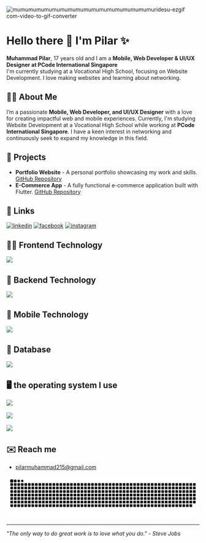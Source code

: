 ![mumumumumumumumumumumumumumumumumumuridesu-ezgif com-video-to-gif-converter](https://github.com/user-attachments/assets/25371ee9-65a5-4acb-b0da-9cc4579f2ddc)
# Hello there 👋 I'm Pilar ✨

**Muhammad Pilar**, 17 years old and I am a **Mobile, Web Developer & UI/UX Designer at PCode International Singapore**<br>
I'm currently studying at a Vocational High School, focusing on Website Development.
I love making websites and learning about networking.

## 👨‍💻 About Me
I’m a passionate **Mobile, Web Developer, and UI/UX Designer** with a love for creating impactful web and mobile experiences. Currently, I'm studying Website Development at a Vocational High School while working at **PCode International Singapore**. I have a keen interest in networking and continuously seek to expand my knowledge in this field.

## 🚀 Projects
- **Portfolio Website** - A personal portfolio showcasing my work and skills. [GitHub Repository](#)
- **E-Commerce App** - A fully functional e-commerce application built with Flutter. [GitHub Repository](#)

## 🔗 Links
[![linkedin](https://img.shields.io/badge/linkedin-0A66C2?style=for-the-badge&logo=linkedin&logoColor=white)](https://www.linkedin.com/)
[![facebook](https://img.shields.io/badge/facebook-1DA1F2?style=for-the-badge&logo=facebook&logoColor=white)](https://facebook.com/pilar)
[![instagram](https://img.shields.io/badge/instagram-F1B04C?style=for-the-badge&logo=instagram&logoColor=white)](https://www.instagram.com/flames.dart/)

## 🧑‍💻 Frontend Technology
[![](https://skillicons.dev/icons?i=html,css,js,php,react,nodejs,laravel,bootstrap,figma&perline=8)](https://skillicons.dev)

## 🦾 Backend Technology
[![](https://skillicons.dev/icons?i=js,php,py,nodejs,expressjs,tensorflow,firebase,c&perline=8)](https://skillicons.dev)

## 📱 Mobile Technology
[![](https://skillicons.dev/icons?i=dart,apple,swift,kotlin,tensorflow,flutter&perline=8)](https://skillicons.dev)

## 💾 Database
[![](https://skillicons.dev/icons?i=firebase,mysql,mongodb,laragon,laravelherd&perline=8)](https://skillicons.dev)

## 🖥 the operating system I use
[![](https://skillicons.dev/icons?i=apple,android,windows,linux&perline=8)](https://skillicons.dev)



![](https://komarev.com/ghpvc/?username=pilarbermanwebster2&label=Profile%20views&color=0e75b6&style=flat)

![](https://github-readme-stats.vercel.app/api/top-langs/?username=pilarbermanwebster2&layout=donut&theme=holi)

## ✉️ Reach me
- [pilarmuhammad215@gmail.com](mailto:pilarmuhammad215@gmail.com)

<picture>
  <source
    media="(prefers-color-scheme: dark)"
    srcset="https://raw.githubusercontent.com/platane/snk/output/github-contribution-grid-snake-dark.svg"
  />
  <source
    media="(prefers-color-scheme: light)"
    srcset="https://raw.githubusercontent.com/platane/snk/output/github-contribution-grid-snake.svg"
  />
  <img
    alt="github contribution grid snake animation"
    src="https://raw.githubusercontent.com/platane/snk/output/github-contribution-grid-snake.svg"
  />
</picture>

---

*"The only way to do great work is to love what you do." - Steve Jobs*
